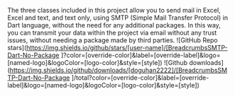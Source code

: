 The three classes included in this project allow you to send mail in Excel, Excel and text, and text only, using SMTP (Simple Mail Transfer Protocol) in Dart language, without the need for any additional packages. In this way, you can transmit your data within the project via email without any trust issues, without needing a package made by third parties.
![GitHub Repo stars](https://img.shields.io/github/stars/[user-name]/[BreadcrumbsSMTP-Dart-No-Package
]?color=[override-color]&label=[override-label]&logo=[named-logo]&logoColor=[logo-color]&style=[style])
![Github downloads](https://img.shields.io/github/downloads/[doguhan2222]/[BreadcrumbsSMTP-Dart-No-Package
]/total?color=[override-color]&label=[override-label]&logo=[named-logo]&logoColor=[logo-color]&style=[style])
